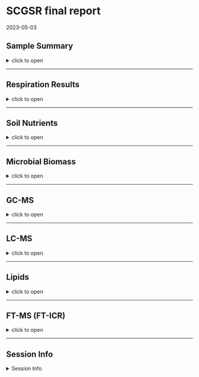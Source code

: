 SCGSR final report
================
2023-05-03

## Sample Summary

<details>
<summary>
click to open
</summary>

Soils from northwest Alaska were homogenized and pre-incubated at -2 and
-6 degrees Celsius for three months after which they were incubated at
2,4,6,8,10 degrees Celsius for one week. After the week long incubation
soils were extracted using 0.5M K2SO4, and chloroform extracted to
measure microbial biomass and nutrient concentrations. Sub-samples were
also sent to PNNL for MPLEx (Methanol chloroform extraction) to provide
more comprehensive analysis of the molecular composition of organic
matter using FT-ICR, NMR, GC-MS and LC-MS techniques. Lipidomics were
also performed to ascertain if there were any significant shifts in
microbial biomass.

</details>

------------------------------------------------------------------------

## Respiration Results

<details>
<summary>
click to open
</summary>

Respiration measurements were taken daily during the incubation using a
Li-850 bench top respiration unit. Below are the respiration rates for
each sample, as well as the calculates total C respired. Respiration
varied significantly by incubation day, incubation temperature (LME, p
\< 0.001), and pre-incubation temperature (LME, p = 0. 0137). Asterisks
signify significant variation in ANOVA analysis (p\<0.05).

![](SCGSR_Final_data_report2_files/figure-gfm/unnamed-chunk-1-1.png)<!-- -->

</details>

------------------------------------------------------------------------

## Soil Nutrients

<details>
<summary>
click to open
</summary>

Soil K2SO4 extracts were utilized to measure ammonium, Nitrate, Total
free primary amines, phosphate, Total reducing sugars. Below are the
concentration data. An asterisks indicates a significant (p\<= 0.05,
ANOVA) difference in pre-incubation temperature. Overall ANOVA showed
that TRS changed significantly due to pre-incubation, incubation
temperature, and the interaction (ANOVA, p \< 0.001). Pre-incubated
moderate freeze soil TRS concentrations remained similar to
non-incubated soils which had significantly higher concentrations than
pre-incubated mild freeze soils (ANOVA, f = 18.18, p \< 0.013). Though
there was a trend for pre-incubated and incubated soils to have
increased concentrations of all N forms (Ammonium, Nitrate, and TFPA)
when compared to non-incubated soils, the pre-incubation temperatures
showed no significant differences after the incubation (ANOVA, p\>
0.0696405). Pre-incubation and incubation temperatures had little to no
effect on phosphate concentrations in incubated soils (ANOVA, p \> 0.49)

![](SCGSR_Final_data_report2_files/figure-gfm/unnamed-chunk-2-1.png)<!-- -->
![](SCGSR_Final_data_report2_files/figure-gfm/unnamed-chunk-3-1.png)<!-- -->

</details>

------------------------------------------------------------------------

## Microbial Biomass

<details>
<summary>
click to open
</summary>

Microbial biomass C and N was measures to identify changes in biomass
through the incubation. An asterisks indicates a significant (p\<= 0.05)
difference in pre-incubation temperature.Overall, MBC following the
incubation was significantly greater in soils that experienced the
moderate freeze compared to mild freeze (ANOVA, f = 5.19, p = 0.0138),
whereas incubation temperature and interaction did not affect MBC
significantly (ANOVA, p \> 0.071). For soils that experienced moderate
freeze, post-incubation MBC remained more or less unchanged compared to
T0 (Dunnett, p \> 0.25). On the other hand, soils that experienced mild
freeze had numerically lower MBC compared to T0; however, these values
were highly variable and therefore not significant overall (Dunnett, p
\> 0.25).

![](SCGSR_Final_data_report2_files/figure-gfm/unnamed-chunk-4-1.png)<!-- -->

</details>

------------------------------------------------------------------------

## GC-MS

<details>
<summary>
click to open
</summary>

Below is the relative quantification of compounds identified by gas
chromatography within the MPLEx extracts.Little to no variation was
identified that corresponds to the more broad metrics above in the soil
nutrient section.The statistics suggested that incubation temperature
induced significant variation for all compounds and saccharides only
(p\<0.022, PERMANOVA), though separation was not identifiable on the
PCAs. The majority of compounds measured were unidentified.

#### PCA

<img src="SCGSR_Final_data_report2_files/figure-gfm/unnamed-chunk-5-1.png" width="50%" /><img src="SCGSR_Final_data_report2_files/figure-gfm/unnamed-chunk-5-2.png" width="50%" />

</details>

------------------------------------------------------------------------

## LC-MS

<details>
<summary>
click to open
</summary>

Below is the relative quantification of compounds identified by liquid
chromatography within the MPLEx extracts.Little to no variation was
identified that corresponds to the more broad metrics above in the soil
nutrient section.The statistics suggested that incubation temperature
induced significant variation for all compounds and saccharides only
(p\<0.005, PERMANOVA), though separation was not identifiable on the
PCAs. The majority of compounds measured were unidentified.

#### PCA

<img src="SCGSR_Final_data_report2_files/figure-gfm/unnamed-chunk-6-1.png" width="50%" /><img src="SCGSR_Final_data_report2_files/figure-gfm/unnamed-chunk-6-2.png" width="50%" /><img src="SCGSR_Final_data_report2_files/figure-gfm/unnamed-chunk-6-3.png" width="50%" />

</details>

------------------------------------------------------------------------

## Lipids

<details>
<summary>
click to open
</summary>

Lipid analysis was done via liquid chrometography on MEPLEx extracts.
Some variation was identified between pre-incubation temperatures,
though little was biologically significant. Conclusion that small
changes in biomass were present but not significant. Incubation
temperature induced significant variation for lipids in the negative
mode only (p=0.009, PERMANOVA), though separation was not identifiable
on the PCAs. A big missing piece to this analysis would be community
composition.

<img src="SCGSR_Final_data_report2_files/figure-gfm/unnamed-chunk-7-1.png" width="100%" />

<img src="SCGSR_Final_data_report2_files/figure-gfm/unnamed-chunk-8-1.png" width="50%" /><img src="SCGSR_Final_data_report2_files/figure-gfm/unnamed-chunk-8-2.png" width="50%" />

</details>

------------------------------------------------------------------------

## FT-MS (FT-ICR)

<details>
<summary>
click to open
</summary>

FTICR was performed on MEPLEx extracts to gain a qualitative
understanding of the changes in organic matter composition after the
incubation. We identified differences in the total number of unique
compounds between mild and moderate freeze soils, before and after the
incubation. Unique compounds between mild and moderate freeze soils are
visualized on van krevelen diagrams corresponding to H/C (hydrogen to
carbon) vs. O/C (oxygen to carbon) content. This could be indicative of
microbial processing of organic matter and production of new organic
compounds. The PCA with both layers showed no separation based on pre
incubation and incubation temperature. When looking at non-polar layer
PCA we see a separation between the mild and moderate freeze driven by
the aromatics, and condensed aromatics in the mild freeze samples. The
pre incubation explains ~17% of the variation while the incubation
explains ~18% of the variation (PERMANOVA, F \> 5.54, p = 0.001).

#### FTICR Van krevelen diagrams:

![](SCGSR_Final_data_report2_files/figure-gfm/unnamed-chunk-9-1.png)<!-- -->

![](SCGSR_Final_data_report2_files/figure-gfm/unnamed-chunk-10-1.png)<!-- -->

#### Unique peaks at each incubation temperature

<img src="SCGSR_Final_data_report2_files/figure-gfm/unnamed-chunk-11-1.png" width="100%" />

    ## NULL

| Class              | -2_Pre | -6_Pre | -2_2 | -6_2 | -2_4 | -6_4 | -2_6 | -6_6 | -2_8 | -6_8 | -2_10 | -6_10 |
|:-------------------|-------:|-------:|-----:|-----:|-----:|-----:|-----:|-----:|-----:|-----:|------:|------:|
| aliphatic          |    313 |    114 |  465 |   49 |  402 |   56 |  408 |   46 |  520 |   14 |   566 |    60 |
| aromatic           |     34 |     13 |   18 |   16 |   21 |   14 |   13 |   18 |   48 |    3 |    21 |    35 |
| condensed aromatic |     15 |      2 |   27 |    3 |   NA |   18 |    9 |    3 |   25 |   NA |     7 |     9 |
| unsaturated/lignin |     85 |     79 |   86 |   54 |   69 |   42 |   57 |   27 |  166 |    9 |    69 |    75 |

Unique between preincubation temperatures at each incubation temperature

#### Relative Abundance of each molecular class

![](SCGSR_Final_data_report2_files/figure-gfm/unnamed-chunk-12-1.png)<!-- -->

#### PCA results:

<img src="SCGSR_Final_data_report2_files/figure-gfm/unnamed-chunk-13-1.png" width="50%" /><img src="SCGSR_Final_data_report2_files/figure-gfm/unnamed-chunk-13-2.png" width="50%" /><img src="SCGSR_Final_data_report2_files/figure-gfm/unnamed-chunk-13-3.png" width="50%" />

</details>

------------------------------------------------------------------------

## Session Info

<details>
<summary>
Session Info
</summary>

Date run: 2023-08-17

    ## R version 4.2.3 (2023-03-15 ucrt)
    ## Platform: x86_64-w64-mingw32/x64 (64-bit)
    ## Running under: Windows 10 x64 (build 19045)
    ## 
    ## Matrix products: default
    ## 
    ## locale:
    ## [1] LC_COLLATE=English_United States.utf8 
    ## [2] LC_CTYPE=English_United States.utf8   
    ## [3] LC_MONETARY=English_United States.utf8
    ## [4] LC_NUMERIC=C                          
    ## [5] LC_TIME=English_United States.utf8    
    ## 
    ## attached base packages:
    ## [1] grid      stats     graphics  grDevices utils     datasets  methods  
    ## [8] base     
    ## 
    ## other attached packages:
    ##  [1] ropls_1.30.0        trelliscopejs_0.2.6 pmartR_2.4.0       
    ##  [4] agricolae_1.3-6     knitr_1.43          nlme_3.1-162       
    ##  [7] cowplot_1.1.1       ggpubr_0.6.0        janitor_2.2.0      
    ## [10] pracma_2.4.2        reshape2_1.4.4      ggbiplot_0.55      
    ## [13] scales_1.2.1        plyr_1.8.8          vegan_2.6-4        
    ## [16] lattice_0.20-45     permute_0.9-7       lubridate_1.9.2    
    ## [19] forcats_1.0.0       stringr_1.5.0       dplyr_1.1.2        
    ## [22] purrr_1.0.1         readr_2.1.4         tidyr_1.3.0        
    ## [25] tibble_3.2.1        ggplot2_3.4.1       tidyverse_2.0.0    
    ## [28] tarchetypes_0.7.7   targets_1.2.0      
    ## 
    ## loaded via a namespace (and not attached):
    ##   [1] backports_1.4.1             qqman_0.1.8                
    ##   [3] igraph_1.5.0                splines_4.2.3              
    ##   [5] AlgDesign_1.2.1             listenv_0.9.0              
    ##   [7] GenomeInfoDb_1.34.9         digest_0.6.33              
    ##   [9] foreach_1.5.2               htmltools_0.5.5            
    ##  [11] fansi_1.0.4                 magrittr_2.0.3             
    ##  [13] checkmate_2.2.0             base64url_1.4              
    ##  [15] cluster_2.1.4               tzdb_0.4.0                 
    ##  [17] limma_3.54.2                globals_0.16.2             
    ##  [19] matrixStats_1.0.0           timechange_0.2.0           
    ##  [21] prettyunits_1.1.1           colorspace_2.1-0           
    ##  [23] haven_2.5.3                 xfun_0.39                  
    ##  [25] callr_3.7.3                 crayon_1.5.2               
    ##  [27] RCurl_1.98-1.12             jsonlite_1.8.7             
    ##  [29] iterators_1.0.14            glue_1.6.2                 
    ##  [31] gtable_0.3.3                zlibbioc_1.44.0            
    ##  [33] XVector_0.38.0              webshot_0.5.5              
    ##  [35] DelayedArray_0.24.0         questionr_0.7.8            
    ##  [37] car_3.1-2                   BiocGenerics_0.44.0        
    ##  [39] abind_1.4-5                 rstatix_0.7.2              
    ##  [41] miniUI_0.1.1.1              Rcpp_1.0.11                
    ##  [43] MultiDataSet_1.26.0         xtable_1.8-4               
    ##  [45] progress_1.2.2              mclust_6.0.0               
    ##  [47] stats4_4.2.3                calibrate_1.7.7            
    ##  [49] ellipsis_0.3.2              farver_2.1.1               
    ##  [51] pkgconfig_2.0.3             utf8_1.2.3                 
    ##  [53] labeling_0.4.2              tidyselect_1.2.0           
    ##  [55] rlang_1.1.1                 later_1.3.1                
    ##  [57] munsell_0.5.0               tools_4.2.3                
    ##  [59] cli_3.6.1                   generics_0.1.3             
    ##  [61] broom_1.0.5                 evaluate_0.21              
    ##  [63] fastmap_1.1.1               yaml_2.3.7                 
    ##  [65] processx_3.8.2              fs_1.6.2                   
    ##  [67] future.callr_0.8.1          future_1.33.0              
    ##  [69] mime_0.12                   ggExtra_0.10.0             
    ##  [71] compiler_4.2.3              rstudioapi_0.15.0          
    ##  [73] ggsignif_0.6.4              klaR_1.7-2                 
    ##  [75] stringi_1.7.12              highr_0.10                 
    ##  [77] ps_1.7.5                    Matrix_1.6-0               
    ##  [79] vctrs_0.6.3                 pillar_1.9.0               
    ##  [81] lifecycle_1.0.3             furrr_0.3.1                
    ##  [83] combinat_0.0-8              data.table_1.14.8          
    ##  [85] bitops_1.0-7                httpuv_1.6.11              
    ##  [87] GenomicRanges_1.50.2        R6_2.5.1                   
    ##  [89] promises_1.2.0.1            IRanges_2.32.0             
    ##  [91] parallelly_1.36.0           codetools_0.2-19           
    ##  [93] MASS_7.3-58.2               SummarizedExperiment_1.28.0
    ##  [95] withr_2.5.0                 S4Vectors_0.36.2           
    ##  [97] autocogs_0.1.4              GenomeInfoDbData_1.2.9     
    ##  [99] mgcv_1.8-42                 parallel_4.2.3             
    ## [101] hms_1.1.3                   MultiAssayExperiment_1.24.0
    ## [103] labelled_2.12.0             rmarkdown_2.23             
    ## [105] snakecase_0.11.0            MatrixGenerics_1.10.0      
    ## [107] carData_3.0-5               DistributionUtils_0.6-0    
    ## [109] Biobase_2.58.0              shiny_1.7.4.1              
    ## [111] base64enc_0.1-3

</details>
